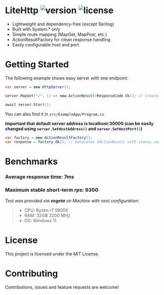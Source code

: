 # LiteHttp ![version](https://img.shields.io/badge/version-1.0.5-blue.svg) ![license](https://img.shields.io/badge/license-MIT-green.svg)

- Lightweight and dependency-free (except Serilog)
- Built with System.* only
- Simple route mapping (MapGet, MapPost, etc.)
- ActionResultFactory for clean response handling
- Easily configurable host and port

# Getting Started

The following example shows easy server with one endpoint:

```csharp
var server = new HttpServer();

server.MapGet("/", () => new ActionResult(ResponseCode.Ok)); // Creates a root endpoint returning status code 200

await server.Start();
```

You can also find it in `src/ExampleApp/Program.cs`

**Important that default server address is localhost:30000 (can be easily changed using `server.SetHostAddress()` and `server.SetHostPort()`)**

```csharp
var factory = new ActionResultFactory();
var response = factory.Ok(); // Generates IActionResult with status code 200
```

# Benchmarks

### Average response time: **7ms**

### Maximum stable short-term rps: **9300**

*Test was provided via **vegeta** on Machine with next configuration:*
> - CPU: Ryzen r7 5800X
> - RAM: 32GB 3200 MHz
> - OS: Windows 11

# License
This project is licensed under the MIT License.


# Contributing
Contributions, issues and feature requests are welcome!
